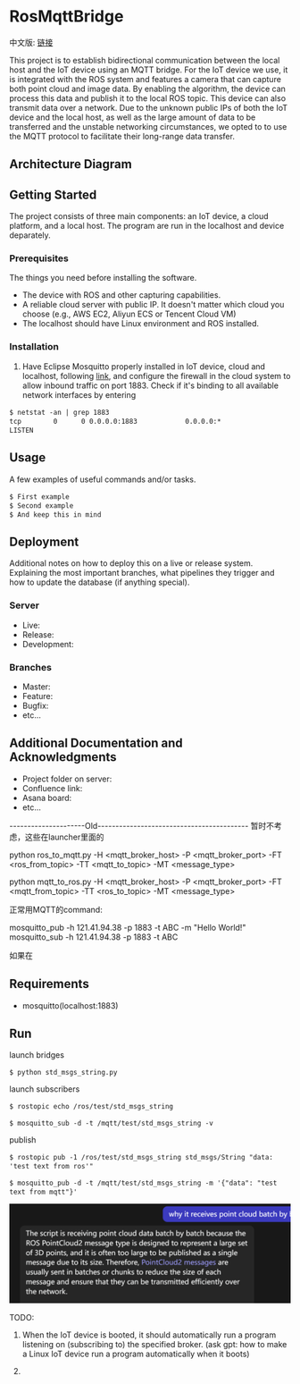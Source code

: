 # RosMqttBridge

中文版: [链接](./README_ZH.md)

This project is to establish bidirectional communication between the local host and the IoT device using an MQTT bridge. For the IoT device we use, it is integrated with the ROS system and features a camera that can capture both point cloud and image data. By enabling the algorithm, the device can process this data and publish it to the local ROS topic. This device can also transmit data over a network. Due to the unknown public IPs of both the IoT device and the local host, as well as the large amount of data to be transferred and the unstable networking circumstances, we opted to to use the MQTT protocol to facilitate their long-range data transfer.

## Architecture Diagram


## Getting Started

The project consists of three main components: an IoT device, a cloud platform, and a local host. The program are run in the localhost and device deparately. 

### Prerequisites

The things you need before installing the software.

* The device with ROS and other capturing capabilities.
* A reliable cloud server with public IP. It doesn't matter which cloud you choose (e.g., AWS EC2, Aliyun ECS or Tencent Cloud VM)
* The localhost should have Linux environment and ROS installed.

### Installation


1. Have Eclipse Mosquitto properly installed in IoT device, cloud and localhost, following [link](https://mosquitto.org/download/), and configure the firewall in the cloud system to allow inbound traffic on port 1883. Check if it's binding to all available network interfaces by entering
   
```
$ netstat -an | grep 1883
tcp        0      0 0.0.0.0:1883            0.0.0.0:*               LISTEN  
```

## Usage

A few examples of useful commands and/or tasks.

```
$ First example
$ Second example
$ And keep this in mind
```

## Deployment

Additional notes on how to deploy this on a live or release system. Explaining the most important branches, what pipelines they trigger and how to update the database (if anything special).

### Server

* Live:
* Release:
* Development:

### Branches

* Master:
* Feature:
* Bugfix:
* etc...

## Additional Documentation and Acknowledgments

* Project folder on server:
* Confluence link:
* Asana board:
* etc...













---------------------Old------------------------------------------
暂时不考虑，这些在launcher里面的

python ros_to_mqtt.py -H <mqtt_broker_host> -P <mqtt_broker_port> -FT <ros_from_topic> -TT <mqtt_to_topic> -MT <message_type>

python mqtt_to_ros.py -H <mqtt_broker_host> -P <mqtt_broker_port> -FT <mqtt_from_topic> -TT <ros_to_topic> -MT <message_type>


正常用MQTT的command:

mosquitto_pub -h 121.41.94.38 -p 1883 -t ABC -m "Hello World!"
mosquitto_sub -h 121.41.94.38 -p 1883 -t ABC

如果在
## Requirements

- mosquitto(localhost:1883)

## Run

launch bridges
```
$ python std_msgs_string.py
```

launch subscribers
```
$ rostopic echo /ros/test/std_msgs_string
```

```
$ mosquitto_sub -d -t /mqtt/test/std_msgs_string -v
```

publish
```
$ rostopic pub -1 /ros/test/std_msgs_string std_msgs/String "data: 'test text from ros'"
```

```
$ mosquitto_pub -d -t /mqtt/test/std_msgs_string -m '{"data": "test text from mqtt"}'
```


![Alt text](image.png)

TODO: 

1. When the IoT device is booted, it should automatically run a program listening on (subscribing to) the specified broker. (ask gpt: how to make a Linux IoT device run a program automatically when it boots)

2. 